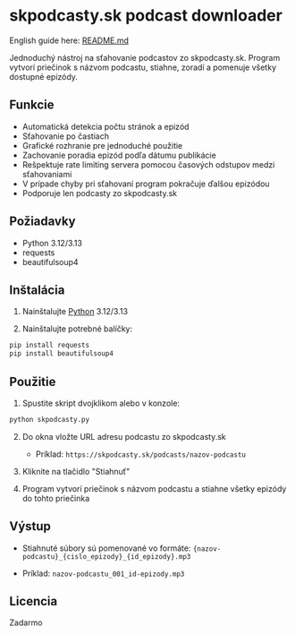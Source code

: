 # skpodcasty.sk podcast downloader

English guide here: [README.md](README.md)

Jednoduchý nástroj na sťahovanie podcastov zo skpodcasty.sk. Program vytvorí priečinok s názvom podcastu, stiahne, zoradí a pomenuje všetky dostupné epizódy.

## Funkcie

- Automatická detekcia počtu stránok a epizód
- Sťahovanie po častiach
- Grafické rozhranie pre jednoduché použitie
- Zachovanie poradia epizód podľa dátumu publikácie
- Rešpektuje rate limiting servera pomocou časových odstupov medzi sťahovaniami
- V prípade chyby pri sťahovaní program pokračuje ďalšou epizódou
- Podporuje len podcasty zo skpodcasty.sk

## Požiadavky

- Python 3.12/3.13
- requests
- beautifulsoup4

## Inštalácia

1. Nainštalujte [Python](https://www.python.org/) 3.12/3.13

2. Nainštalujte potrebné balíčky:
```bash
pip install requests
pip install beautifulsoup4
```

## Použitie

1. Spustite skript dvojklikom alebo v konzole:

```bash
python skpodcasty.py
```

2. Do okna vložte URL adresu podcastu zo skpodcasty.sk
   - Príklad: `https://skpodcasty.sk/podcasts/nazov-podcastu`

3. Kliknite na tlačidlo "Stiahnuť"

4. Program vytvorí priečinok s názvom podcastu a stiahne všetky epizódy do tohto priečinka

## Výstup

- Stiahnuté súbory sú pomenované vo formáte: `{nazov-podcastu}_{cislo_epizody}_{id_epizody}.mp3`

- Príklad: `nazov-podcastu_001_id-epizody.mp3`

## Licencia

Zadarmo

